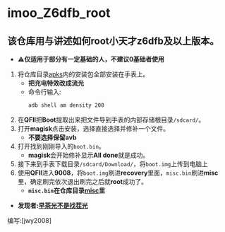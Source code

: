# imoo_Z6dfb_root
## 该仓库用与讲述如何root小天才z6dfb及以上版本。

- **⚠仅适用于部分有一定基础的人，不建议0基础者使用**

1. 将仓库目录[apks](https://github.com/jwy2008/imoo_Z6dfb_root/tree/main/apks)内的安装包全部安装在手表上。
   - **把充电特效改成流光**
   - 命令行输入: 
       ```sh
       adb shell am density 200
       ```
2. 在**QFIl**把**Boot**提取出来把文件导到手表的内部存储根目录`/sdcard/`。
3. 打开**magisk**点击安装，选择直接选择并修补一个文件。
   - **不要选择保留avb**
4. 打开找到刚刚导入的`boot.bin`。
   - **magisk**会开始修补显示**All done**就是成功。
5. 接下来到手表下载目录`/sdcard/Download/`，将`boot.img`上传到电脑上
6. 使用**QFIl**进入**9008**，将`boot.img`刷进**recovery**里面，`misc.bin`刷进**misc**里，确定刷完依次退出刷完之后就**root**成功了。
   - **`misc.bin`在仓库目录[misc](https://github.com/jwy2008/imoo_Z6dfb_root/tree/main/misc)里**

- **发现者:[早茶光不是找茬光](https://space.bilibili.com/1268760897)**

编写:[jwy2008]

